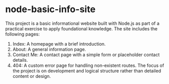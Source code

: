 # node-basic-info-site
 This project is a basic informational website built with Node.js as part of a practical exercise to apply foundational knowledge. The site includes the following pages:

1. Index: A homepage with a brief introduction.
2. About: A general information page.
3. Contact Me: A contact page with a simple form or placeholder contact details.
4. 404: A custom error page for handling non-existent routes.
The focus of the project is on development and logical structure rather than detailed content or design.
